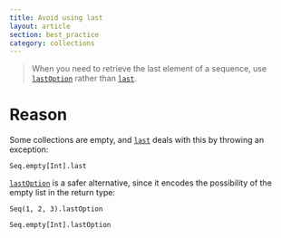 ```yaml
---
title: Avoid using last
layout: article
section: best_practice
category: collections
---
```


> When you need to retrieve the last element of a sequence, use [`lastOption`] rather than [`last`].

# Reason

Some collections are empty, and [`last`] deals with this by throwing an exception:

```tut:book:fail
Seq.empty[Int].last
```

[`lastOption`] is a safer alternative, since it encodes the possibility of the empty list in the return type:

```tut:book
Seq(1, 2, 3).lastOption

Seq.empty[Int].lastOption
```

[`last`]:https://www.scala-lang.org/api/2.12.8/scala/collection/Seq.html#last:A
[`lastOption`]:https://www.scala-lang.org/api/2.12.8/scala/collection/Seq.html#lastOption:Option[A]
